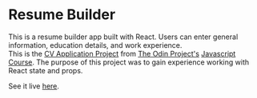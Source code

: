 # Resume Builder

This is a resume builder app built with React.  Users can enter general information, education details, and work experience.  
This is the [CV Application Project](https://www.theodinproject.com/lessons/javascript-cv-application) from [The Odin Project's](https://www.theodinproject.com/) [Javascript Course](https://www.theodinproject.com/paths/full-stack-ruby-on-rails/courses/javascript).  The purpose of this project was to gain experience working with React state and props.  

See it live [here](https://esteban90-dev.github.io/resume-builder/).